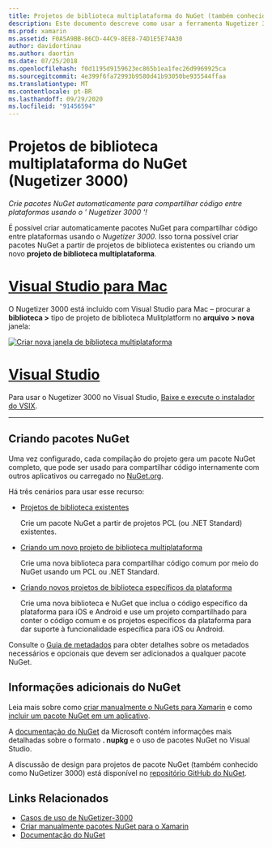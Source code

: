 ```yaml
---
title: Projetos de biblioteca multiplataforma do NuGet (também conhecido como Nugetizer 3000)
description: Este documento descreve como usar a ferramenta Nugetizer 3000 para criar automaticamente pacotes NuGet para compartilhar código entre plataformas.
ms.prod: xamarin
ms.assetid: F0A5A9BB-86CD-44C9-8EE8-74D1E5E74A30
author: davidortinau
ms.author: daortin
ms.date: 07/25/2018
ms.openlocfilehash: f0d1195d9159623ec865b1ea1fec26d9969925ca
ms.sourcegitcommit: 4e399f6fa72993b9580d41b93050be935544ffaa
ms.translationtype: MT
ms.contentlocale: pt-BR
ms.lasthandoff: 09/29/2020
ms.locfileid: "91456594"
---
```

# <a name="nuget-multiplatform-library-projects-nugetizer-3000"></a>Projetos de biblioteca multiplataforma do NuGet (Nugetizer 3000)

_Crie pacotes NuGet automaticamente para compartilhar código entre plataformas usando o ' Nugetizer 3000 '!_

É possível criar automaticamente pacotes NuGet para compartilhar código entre plataformas usando o _Nugetizer 3000_. Isso torna possível criar pacotes NuGet a partir de projetos de biblioteca existentes ou criando um novo **projeto de biblioteca multiplataforma**.

# <a name="visual-studio-for-mac"></a>[Visual Studio para Mac](#tab/macos)

O Nugetizer 3000 está incluído com Visual Studio para Mac &ndash; procurar a **biblioteca >** tipo de projeto de biblioteca Mulitplatform no **arquivo > nova** janela:

[![Criar nova janela de biblioteca multiplataforma](images/mulitplatform-library-sml.png)](images/mulitplatform-library.png#lightbox)

# <a name="visual-studio"></a>[Visual Studio](#tab/windows)

Para usar o Nugetizer 3000 no Visual Studio, [Baixe e execute o instalador do VSIX](https://bit.ly/nugetizer-2017).

-----

## <a name="building-nuget-packages"></a>Criando pacotes NuGet

Uma vez configurado, cada compilação do projeto gera um pacote NuGet completo, que pode ser usado para compartilhar código internamente com outros aplicativos ou carregado no [NuGet.org](https://www.nuget.org).

Há três cenários para usar esse recurso:

- [Projetos de biblioteca existentes](existing-library.md)

  Crie um pacote NuGet a partir de projetos PCL (ou .NET Standard) existentes.

- [Criando um novo projeto de biblioteca multiplataforma](single-codebase.md)

  Crie uma nova biblioteca para compartilhar código comum por meio do NuGet usando um PCL ou .NET Standard.

- [Criando novos projetos de biblioteca específicos da plataforma](platform-specific.md)

  Crie uma nova biblioteca e NuGet que inclua o código específico da plataforma para iOS e Android e use um projeto compartilhado para conter o código comum e os projetos específicos da plataforma para dar suporte à funcionalidade específica para iOS ou Android.

Consulte o [Guia de metadados](metadata.md) para obter detalhes sobre os metadados necessários e opcionais que devem ser adicionados a qualquer pacote NuGet.

## <a name="further-nuget-information"></a>Informações adicionais do NuGet

Leia mais sobre como [criar manualmente o NuGets para Xamarin](~/cross-platform/app-fundamentals/nuget-manual.md) e como [incluir um pacote NuGet em um aplicativo](/visualstudio/mac/nuget-walkthrough).

A [documentação do NuGet](/nuget/) da Microsoft contém informações mais detalhadas sobre o formato **. nupkg** e o uso de pacotes NuGet no Visual Studio.

A discussão de design para projetos de pacote NuGet (também conhecido como NuGetizer 3000) está disponível no [repositório GitHub do NuGet](https://github.com/NuGet/Home/wiki/NuGetizer-3000).

## <a name="related-links"></a>Links Relacionados

- [Casos de uso de NuGetizer-3000](https://github.com/NuGet/Home/wiki/NuGetizer-Core-Scenarios)
- [Criar manualmente pacotes NuGet para o Xamarin](~/cross-platform/app-fundamentals/nuget-manual.md)
- [Documentação do NuGet](/nuget/)